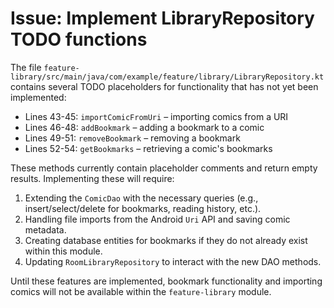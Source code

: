 # Issue: Implement LibraryRepository TODO functions

The file `feature-library/src/main/java/com/example/feature/library/LibraryRepository.kt` contains several TODO placeholders for functionality that has not yet been implemented:

- Lines 43-45: `importComicFromUri` – importing comics from a URI
- Lines 46-48: `addBookmark` – adding a bookmark to a comic
- Lines 49-51: `removeBookmark` – removing a bookmark
- Lines 52-54: `getBookmarks` – retrieving a comic's bookmarks

These methods currently contain placeholder comments and return empty results. Implementing these will require:

1. Extending the `ComicDao` with the necessary queries (e.g., insert/select/delete for bookmarks, reading history, etc.).
2. Handling file imports from the Android `Uri` API and saving comic metadata.
3. Creating database entities for bookmarks if they do not already exist within this module.
4. Updating `RoomLibraryRepository` to interact with the new DAO methods.

Until these features are implemented, bookmark functionality and importing comics will not be available within the `feature-library` module.
